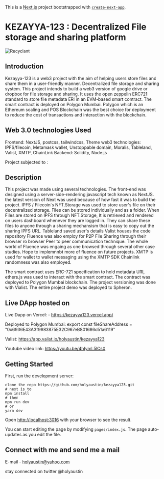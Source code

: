 This is a [Next.js](https://nextjs.org/) project bootstrapped with [`create-next-app`](https://github.com/zeit/next.js/tree/canary/packages/create-next-app).


# KEZAYYA-123 : Decentralized File storage and sharing platform
![Recyclant](https://bafkreievjsq4glmoz4lzvwob6yfsaifpbufsnj47oz47ml4oa6dh4enhbi.ipfs.nftstorage.link/)

## Introduction
Kezayya-123 is a web3 project with the aim of helping users store files and share them in a user-friendly manner. Decentralized file storage and sharing system. This project intends to build a web3 version of google drive or dropbox for file storage and sharing. It uses the open zeppelin ERC721 standard to store file metadata ERI in an EVM-based smart contract. The smart contract is deployed on Polygon Mumbai. Polygon which is an Ethereum scaling and POS Blockchain was the best choice for deployment to reduce the cost of transactions and interaction with the blockchain.
 

## Web 3.0 technologies Used

Frontend: NextJS, postcss, tailwindcss, Theme
web3 technologies: IPFS/filecoin, Metamask wallet, Unstoppable domain, Moralis, Tableland, Valist, XMTP, ChainLink
Backend: Solidity, Node.js

Project subjected to :  

## Description
This project was made using several technologies. The front-end was designed using a server-side-rendering javascript tech known as NextJS. the latest version of Next was used because of how fast it was to build the project.  IPFS / Filecoin's NFT.Storage was used to store user's file on their decentralized storage. Files can be stored individually and as a folder. When Files are stored on IPFS through NFT.Storage, It is retrieved and rendered on users dashboard whenever they are logged in. They can share these files to anyone through a sharing mechansism that is easy to copy out the sharing IPFS URL.
Tableland saved user's details
Valist houses the code repository
 Fluence was also employ for P2P File Sharing through their browser ro browser Peer to peer communication technique. The whole world of Fluence was engaing as one browsed through several other case studies. Hope to implemnnbt more of fluence on future projects.
 XMTP is used for wallet to wallet messaging using the XMTP SDK
 Chainlink randomness was also employed.

The smart contract uses ERC-721 specification to hold metadata URI, ethers.js was used to interact with the smart contract. The contract was deployed to Polygon Mumbai blockchain. The project versioning was done with Vialist. The entire project demo was deployed to Spheron. 

## Live DApp hosted on

Live Dapp on Vercel: - https://kezayya123.vercel.app/

Deployed to Polygon Mumbai: 
  export const fileShareAddress = "0x6936E43A3f9983875E32C967eB801686d51a6119"

  Valist: https://app.valist.io/holyaustin/kezayya123
 
 Youtube video link: https://youtu.be/4hIymL5lCs0

## Getting Started

First, run the development server:


```
clone the repo https://github.com/holyaustin/kezayya123.git
# next is to 
npm install
# then
npm run dev
# or
yarn dev
```

Open [http://localhost:3016](http://localhost:3016) with your browser to see the result.

You can start editing the page by modifying `pages/index.js`. The page auto-updates as you edit the file.

## Connect with me and send me a mail

E-mail - holyaustin@yahoo.com

stay connected on twitter @holyaustin

